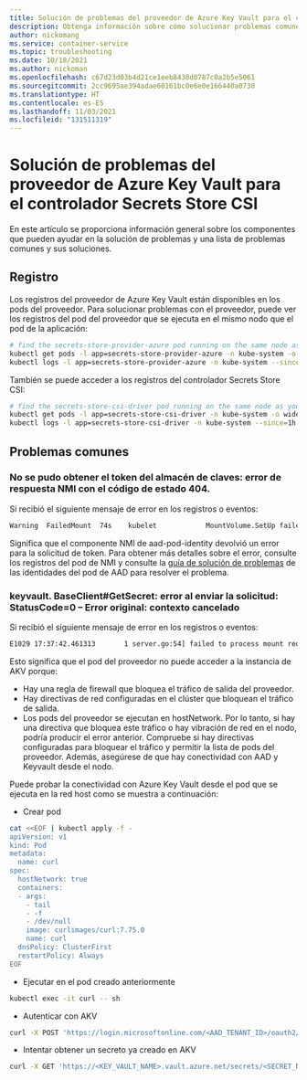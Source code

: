 ```yaml
---
title: Solución de problemas del proveedor de Azure Key Vault para el controlador Secrets Store CSI en Azure Kubernetes Service (AKS)
description: Obtenga información sobre cómo solucionar problemas comunes al usar el proveedor de Azure Key Vault para el controlador Secrets Store CSI en Azure Kubernetes Service (AKS).
author: nickomang
ms.service: container-service
ms.topic: troubleshooting
ms.date: 10/18/2021
ms.author: nickoman
ms.openlocfilehash: c67d23d03b4d21ce1eeb8438d0787c0a2b5e5061
ms.sourcegitcommit: 2cc9695ae394adae60161bc0e6e0e166440a0730
ms.translationtype: HT
ms.contentlocale: es-ES
ms.lasthandoff: 11/03/2021
ms.locfileid: "131511319"
---
```

# <a name="troubleshooting-azure-key-vault-provider-for-secrets-store-csi-driver"></a>Solución de problemas del proveedor de Azure Key Vault para el controlador Secrets Store CSI

En este artículo se proporciona información general sobre los componentes que pueden ayudar en la solución de problemas y una lista de problemas comunes y sus soluciones.

## <a name="logging"></a>Registro

Los registros del proveedor de Azure Key Vault están disponibles en los pods del proveedor. Para solucionar problemas con el proveedor, puede ver los registros del pod del proveedor que se ejecuta en el mismo nodo que el pod de la aplicación:

```bash
# find the secrets-store-provider-azure pod running on the same node as your application pod
kubectl get pods -l app=secrets-store-provider-azure -n kube-system -o wide
kubectl logs -l app=secrets-store-provider-azure -n kube-system --since=1h | grep ^E
```

También se puede acceder a los registros del controlador Secrets Store CSI:

```bash
# find the secrets-store-csi-driver pod running on the same node as your application pod
kubectl get pods -l app=secrets-store-csi-driver -n kube-system -o wide
kubectl logs -l app=secrets-store-csi-driver -n kube-system --since=1h | grep ^E
```

## <a name="common-issues"></a>Problemas comunes

### <a name="failed-to-get-key-vault-token-nmi-response-failed-with-status-code-404"></a>No se pudo obtener el token del almacén de claves: error de respuesta NMI con el código de estado 404. 

Si recibió el siguiente mensaje de error en los registros o eventos:

```bash
Warning  FailedMount  74s    kubelet            MountVolume.SetUp failed for volume "secrets-store-inline" : kubernetes.io/csi: mounter.SetupAt failed: rpc error: code = Unknown desc = failed to mount secrets store objects for pod default/test, err: rpc error: code = Unknown desc = failed to mount objects, error: failed to get keyvault client: failed to get key vault token: nmi response failed with status code: 404, err: <nil>
```

Significa que el componente NMI de aad-pod-identity devolvió un error para la solicitud de token. Para obtener más detalles sobre el error, consulte los registros del pod de NMI y consulte la [guía de solución de problemas][aad-troubleshooting] de las identidades del pod de AAD para resolver el problema.

### <a name="keyvaultbaseclientgetsecret-failure-sending-request-statuscode0--original-error-context-canceled"></a>keyvault. BaseClient#GetSecret: error al enviar la solicitud: StatusCode=0 – Error original: contexto cancelado 

Si recibió el siguiente mensaje de error en los registros o eventos:

```bash
E1029 17:37:42.461313       1 server.go:54] failed to process mount request, error: keyvault.BaseClient#GetSecret: Failure sending request: StatusCode=0 -- Original Error: context deadline exceeded
```

Esto significa que el pod del proveedor no puede acceder a la instancia de AKV porque:
- Hay una regla de firewall que bloquea el tráfico de salida del proveedor.
- Hay directivas de red configuradas en el clúster que bloquean el tráfico de salida.
- Los pods del proveedor se ejecutan en hostNetwork. Por lo tanto, si hay una directiva que bloquea este tráfico o hay vibración de red en el nodo, podría producir el error anterior. Compruebe si hay directivas configuradas para bloquear el tráfico y permitir la lista de pods del proveedor. Además, asegúrese de que hay conectividad con AAD y Keyvault desde el nodo.

Puede probar la conectividad con Azure Key Vault desde el pod que se ejecuta en la red host como se muestra a continuación:
- Crear pod

```bash
cat <<EOF | kubectl apply -f -
apiVersion: v1
kind: Pod
metadata:
  name: curl
spec:
  hostNetwork: true
  containers:
  - args:
    - tail
    - -f
    - /dev/null
    image: curlimages/curl:7.75.0
    name: curl
  dnsPolicy: ClusterFirst
  restartPolicy: Always
EOF
```

- Ejecutar en el pod creado anteriormente

```bash
kubectl exec -it curl -- sh
```

- Autenticar con AKV

```bash
curl -X POST 'https://login.microsoftonline.com/<AAD_TENANT_ID>/oauth2/v2.0/token' -d 'grant_type=client_credentials&client_id=<AZURE_CLIENT_ID>&client_secret=<AZURE_CLIENT_SECRET>&scope=https://vault.azure.net/.default'
```

- Intentar obtener un secreto ya creado en AKV

```bash
curl -X GET 'https://<KEY_VAULT_NAME>.vault.azure.net/secrets/<SECRET_NAME>?api-version=7.2' -H "Authorization: Bearer <ACCESS_TOKEN_ACQUIRED_ABOVE>"
```

<!-- LINKS EXTERNAL -->
[aad-troubleshooting]: https://azure.github.io/aad-pod-identity/docs/troubleshooting/